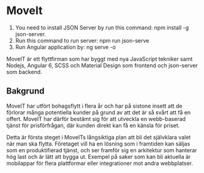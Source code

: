 # MoveIt

1. You need to install  JSON Server by run this command:   npm install -g json-server.
2. Run this command to run server: npm run json-serve
3. Run Angular application by: ng serve -o


MoveIT är ett flyttfirman som har byggt med nya JavaScript tekniker samt Nodejs, Angular 6, SCSS och Material Design som frontend och json-server som backend.

## Bakgrund 
MoveIT har utfört bohagsflytt i flera år och har på sistone insett att de förlorar många potentiella kunder på grund av att det är så svårt att få en offert. MoveIT har därför bestämt sig för att utveckla en webb-baserad tjänst för prisförfrågan, där kunden direkt kan få en känsla för priset. 
 
Detta är första steget i MoveITs långsiktiga plan att bli det självklara valet när man ska flytta. Företaget vill ha en lösning som i framtiden kan säljas som en produktifierad tjänst, och ser framför sig en arkitektur som hanterar hög last och är lätt att bygga ut. Exempel på saker som kan bli aktuella är mobilappar för flera plattformar eller integrationer mot andra webbplatser.  

